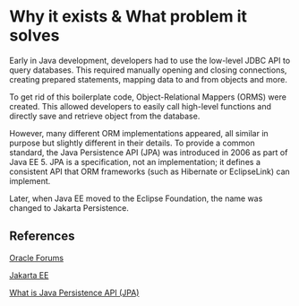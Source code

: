 # Why it exists & What problem it solves

Early in Java development, developers had to use the low-level JDBC API to query databases. This required manually opening and closing connections, creating prepared statements, mapping data to and from objects and more.

To get rid of this boilerplate code, Object-Relational Mappers (ORMS) were created. This allowed developers to easily call high-level functions and directly save and retrieve object from the database.

However, many different ORM implementations appeared, all similar in purpose but slightly different in their details. To provide a common standard, the Java Persistence API (JPA) was introduced in 2006 as part of Java EE 5. JPA is a specification, not an implementation; it defines a consistent API that ORM frameworks (such as Hibernate or EclipseLink) can implement.

Later, when Java EE moved to the Eclipse Foundation, the name was changed to Jakarta Persistence.


## References
[Oracle Forums](https://forums.oracle.com/ords/apexds/post/why-jpa-what-s-the-point-6275)

[Jakarta EE](https://www.jakarta.ee)

[What is Java Persistence API (JPA)](https://medium.com/@mavidev/what-is-java-persistence-api-jpa-4af42dc326bc)